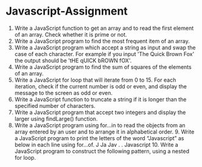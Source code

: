 # Javascript-Assignment
1. Write a JavaScript function to get an array and to read the first element of an array. Check whether it is prime or not.
2. Write a JavaScript program to find the most frequent item of an array. 
3. Write a JavaScript program which accept a string as input and swap the case of each character. For example if you input 'The Quick Brown Fox' the output should be 'tHE qUICK bROWN fOX'. 
4. Write a JavaScript program to find the sum of squares of the elements of an array. 
5. Write a JavaScript for loop that will iterate from 0 to 15. For each iteration, check if the current number is odd or even, and display the message to the screen as odd or even. 
6. Write a JavaScript function to truncate a string if it is longer than the specified number of characters. 
7. Write a JavaScript program that accept two integers and display the larger using findLarge() function. 
8. Write a JavaScript program using for…in to read the objects from an array entered by an user and to arrange it in alphabetical order. 9. Write a JavaScript program to print the letters of the word “Javascript” as below in each line using for…of. J Ja Jav . . Javascript 10. Write a JavaScript program to construct the following pattern, using a nested for loop. 
